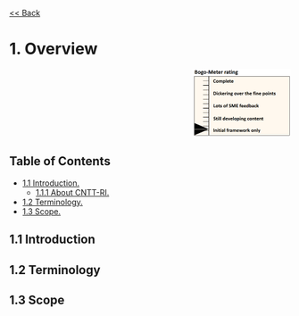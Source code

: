[<< Back](../../openstack)

# 1. Overview
<p align="right"><img src="../figures/bogo_ifo.png" alt="scope" title="Scope" width="35%"/></p>

## Table of Contents
* [1.1 Introduction.](#1.1)
  * [1.1.1 About CNTT-RI.](#1.1)
* [1.2 Terminology.](#1.2)
* [1.3 Scope.](#1.3)



<a name="1.1"></a>
## 1.1 Introduction

<a name="1.2"></a>
## 1.2 Terminology


<a name="1.3"></a>
## 1.3 Scope


